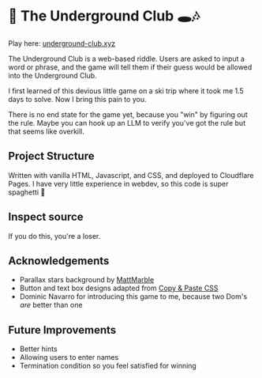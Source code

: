 # 🤫 The Underground Club 🕳️🎶

Play here: [underground-club.xyz](https://underground-club.xyz)

The Underground Club is a web-based riddle. Users are asked to input a word or phrase, and the game will tell them if their guess would be allowed into the Underground Club.

I first learned of this devious little game on a ski trip where it took me 1.5 days to solve. Now I bring this pain to you.

There is no end state for the game yet, because you "win" by figuring out the rule. Maybe you can hook up an LLM to verify you've got the rule but that seems like overkill.

## Project Structure

Written with vanilla HTML, Javascript, and CSS, and deployed to Cloudflare Pages. I have very little experience in webdev, so this code is super spaghetti 🍝

## Inspect source
If you do this, you're a loser.

## Acknowledgements
* Parallax stars background by [MattMarble](https://codepen.io/mattmarble/pen/qBdamQz)
* Button and text box designs adapted from [Copy & Paste CSS](https://copy-paste-css.com)
* Dominic Navarro for introducing this game to me, because two Dom's _are_ better than one

## Future Improvements

* Better hints
* Allowing users to enter names
* Termination condition so you feel satisfied for winning
